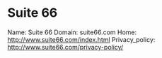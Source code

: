 
# Suite 66

Name: Suite 66
Domain: suite66.com
Home: http://www.suite66.com/index.html
Privacy_policy: http://www.suite66.com/privacy-policy/
